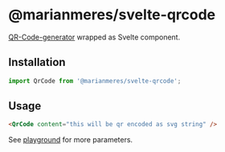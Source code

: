 # @marianmeres/svelte-qrcode

[QR-Code-generator](https://github.com/nayuki/QR-Code-generator) wrapped as Svelte component.

## Installation

```ts
import QrCode from '@marianmeres/svelte-qrcode';
```

## Usage
```html
<QrCode content="this will be qr encoded as svg string" />
```

See [playground](https://qrcode.meres.sk) for more parameters.